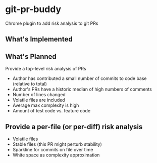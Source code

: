 # git-pr-buddy
Chrome plugin to add risk analysis to git PRs

What's Implemented
------------------

What's Planned
--------------
Provide a top-level risk analysis of PRs
  * Author has contributed a small number of commits to code base (relative to total)
  * Author's PRs have a historic median of high numbers of comments
  * Number of lines changed
  * Volatile files are included
  * Average max complexity is high
  * Amount of test code vs. feature code

Provide a per-file (or per-diff) risk analysis
----------------------------------------------
  * Volatile files
  * Stable files (this PR might perturb stability)
  * Sparkline for commits on file over time
  * White space as complexity approximation
